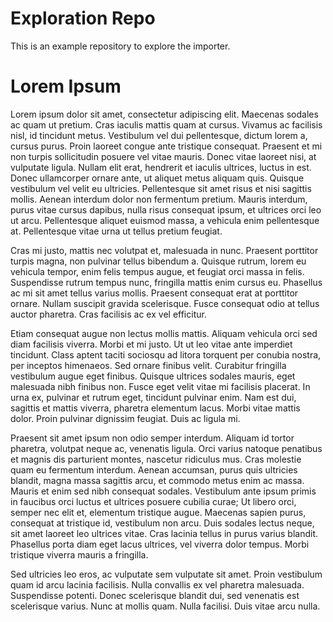# Exploration Repo

This is an example repository to explore the importer.

# Lorem Ipsum

Lorem ipsum dolor sit amet, consectetur adipiscing elit. Maecenas sodales ac quam ut pretium. Cras iaculis mattis quam at cursus. Vivamus ac facilisis nisl, id tincidunt metus. Vestibulum vel dui pellentesque, dictum lorem a, cursus purus. Proin laoreet congue ante tristique consequat. Praesent et mi non turpis sollicitudin posuere vel vitae mauris. Donec vitae laoreet nisi, at vulputate ligula. Nullam elit erat, hendrerit et iaculis ultrices, luctus in est. Donec ullamcorper ornare ante, ut aliquet metus aliquam quis. Quisque vestibulum vel velit eu ultricies. Pellentesque sit amet risus et nisi sagittis mollis. Aenean interdum dolor non fermentum pretium. Mauris interdum, purus vitae cursus dapibus, nulla risus consequat ipsum, et ultrices orci leo ut arcu. Pellentesque aliquet euismod massa, a vehicula enim pellentesque at. Pellentesque vitae urna ut tellus pretium feugiat.

Cras mi justo, mattis nec volutpat et, malesuada in nunc. Praesent porttitor turpis magna, non pulvinar tellus bibendum a. Quisque rutrum, lorem eu vehicula tempor, enim felis tempus augue, et feugiat orci massa in felis. Suspendisse rutrum tempus nunc, fringilla mattis enim cursus eu. Phasellus ac mi sit amet tellus varius mollis. Praesent consequat erat at porttitor ornare. Nullam suscipit gravida scelerisque. Fusce consequat odio at tellus auctor pharetra. Cras facilisis ac ex vel efficitur.

Etiam consequat augue non lectus mollis mattis. Aliquam vehicula orci sed diam facilisis viverra. Morbi et mi justo. Ut ut leo vitae ante imperdiet tincidunt. Class aptent taciti sociosqu ad litora torquent per conubia nostra, per inceptos himenaeos. Sed ornare finibus velit. Curabitur fringilla vestibulum augue eget finibus. Quisque ultrices sodales mauris, eget malesuada nibh finibus non. Fusce eget velit vitae mi facilisis placerat. In urna ex, pulvinar et rutrum eget, tincidunt pulvinar enim. Nam est dui, sagittis et mattis viverra, pharetra elementum lacus. Morbi vitae mattis dolor. Proin pulvinar dignissim feugiat. Duis ac ligula mi.

Praesent sit amet ipsum non odio semper interdum. Aliquam id tortor pharetra, volutpat neque ac, venenatis ligula. Orci varius natoque penatibus et magnis dis parturient montes, nascetur ridiculus mus. Cras molestie quam eu fermentum interdum. Aenean accumsan, purus quis ultricies blandit, magna massa sagittis arcu, et commodo metus enim ac massa. Mauris et enim sed nibh consequat sodales. Vestibulum ante ipsum primis in faucibus orci luctus et ultrices posuere cubilia curae; Ut libero orci, semper nec elit et, elementum tristique augue. Maecenas sapien purus, consequat at tristique id, vestibulum non arcu. Duis sodales lectus neque, sit amet laoreet leo ultrices vitae. Cras lacinia tellus in purus varius blandit. Phasellus porta diam eget lacus ultrices, vel viverra dolor tempus. Morbi tristique viverra mauris a fringilla.

Sed ultricies leo eros, ac vulputate sem vulputate sit amet. Proin vestibulum quam id arcu lacinia facilisis. Nulla convallis ex vel pharetra malesuada. Suspendisse potenti. Donec scelerisque blandit dui, sed venenatis est scelerisque varius. Nunc at mollis quam. Nulla facilisi. Duis vitae arcu nulla.
